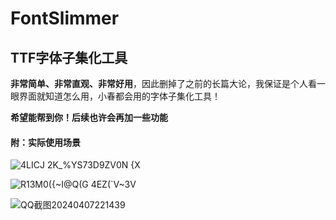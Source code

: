 # FontSlimmer
## TTF字体子集化工具

**非常简单、非常直观、非常好用**，因此删掉了之前的长篇大论，我保证是个人看一眼界面就知道怎么用，小春都会用的字体子集化工具！

**希望能帮到你！后续也许会再加一些功能**

#### 附：实际使用场景

![4LICJ 2K_%YS73D9ZV0N {X](https://github.com/NoChantingWaterMagic/FontSlimmer/assets/120241623/1f22c1dd-6c0a-467b-bd35-7943fe1238b9)

![R13M0({~I@Q(G 4EZ(`V~3V](https://github.com/NoChantingWaterMagic/FontSlimmer/assets/120241623/afef5caa-0f47-44a2-87a0-69f163f4c511)

![QQ截图20240407221439](https://github.com/NoChantingWaterMagic/FontSlimmer/assets/120241623/10322f1b-9cad-46a9-8c81-4f7f6820cf26)



